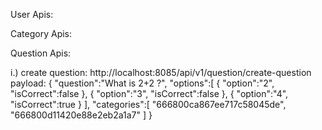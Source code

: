 User Apis:





Category Apis:



Question Apis:

i.) create question:
http://localhost:8085/api/v1/question/create-question
payload:
{
    "question":"What is 2+2 ?",
    "options":[
        {
            "option":"2",
            "isCorrect":false
        },
        {
            "option":"3",
            "isCorrect":false
        },
        {
            "option":"4",
            "isCorrect":true
        }
    ],
    "categories":[
      "666800ca867ee717c58045de",
      "666800d11420e88e2eb2a1a7"
    ]
}